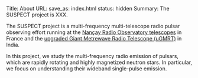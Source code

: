 Title: About
URL:
save_as: index.html
status: hidden
Summary: The SUSPECT project is XXX.

The SUSPECT project is a multi-frequency multi-telescope radio pulsar observing effort running at the [Nançay Radio Observatory telescopes](https://www.obs-nancay.fr/) in France and the [upgraded Giant Metrewave Radio Telescope (uGMRT)](http://www.ncra.tifr.res.in/ncra/gmrt) in India.

In this project, we study the multi-frequency radio emission of pulsars, which are rapidly rotating and highly magnetized neutron stars. In particular, we focus on understanding their wideband single-pulse emission.
